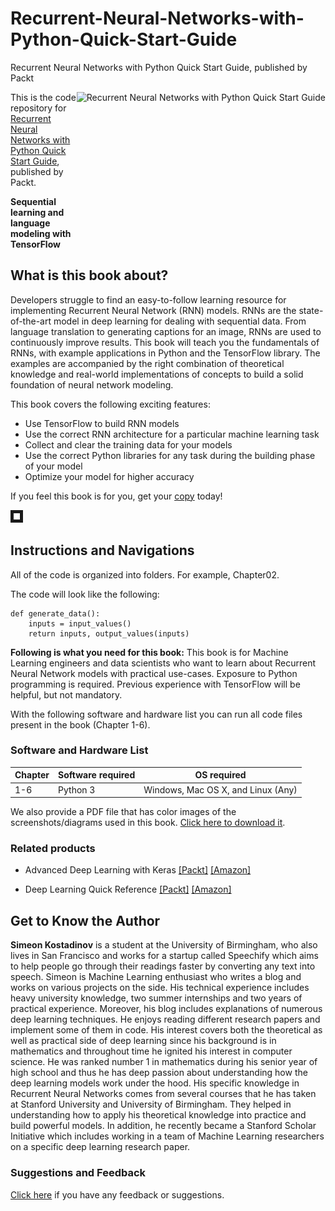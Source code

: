 # Recurrent-Neural-Networks-with-Python-Quick-Start-Guide
Recurrent Neural Networks with Python Quick Start Guide, published by Packt

<a href="https://www.packtpub.com/big-data-and-business-intelligence/recurrent-neural-networks-python-quick-start-guide?utm_source=github&utm_medium=repository&utm_campaign=9781789132335"><img src="https://www.packtpub.com/sites/default/files/9781789132335_cover.png" alt="Recurrent Neural Networks with Python Quick Start Guide" height="256px" align="right"></a>

This is the code repository for [Recurrent Neural Networks with Python Quick Start Guide](https://www.packtpub.com/big-data-and-business-intelligence/recurrent-neural-networks-python-quick-start-guide?utm_source=github&utm_medium=repository&utm_campaign=9781789132335), published by Packt.

**Sequential learning and language modeling with TensorFlow**

## What is this book about?
Developers struggle to find an easy-to-follow learning resource for implementing Recurrent Neural Network (RNN) models. RNNs are the state-of-the-art model in deep learning for dealing with sequential data. From language translation to generating captions for an image, RNNs are used to continuously improve results. This book will teach you the fundamentals of RNNs, with example applications in Python and the TensorFlow library. The examples are accompanied by the right combination of theoretical knowledge and real-world implementations of concepts to build a solid foundation of neural network modeling.

This book covers the following exciting features:
* Use TensorFlow to build RNN models
* Use the correct RNN architecture for a particular machine learning task
* Collect and clear the training data for your models
* Use the correct Python libraries for any task during the building phase of your model
* Optimize your model for higher accuracy

If you feel this book is for you, get your [copy](https://www.amazon.com/dp/1789132339) today!

<a href="https://www.packtpub.com/?utm_source=github&utm_medium=banner&utm_campaign=GitHubBanner"><img src="https://raw.githubusercontent.com/PacktPublishing/GitHub/master/GitHub.png" 
alt="https://www.packtpub.com/" border="5" /></a>


## Instructions and Navigations
All of the code is organized into folders. For example, Chapter02.

The code will look like the following:
```
def generate_data():
    inputs = input_values()
    return inputs, output_values(inputs)
```

**Following is what you need for this book:**
This book is for Machine Learning engineers and data scientists who want to learn about Recurrent Neural Network models with practical use-cases. Exposure to Python programming is required. Previous experience with TensorFlow will be helpful, but not mandatory.

With the following software and hardware list you can run all code files present in the book (Chapter 1-6).

### Software and Hardware List

| Chapter  | Software required                   | OS required                        |
| -------- | ------------------------------------| -----------------------------------|
| 1-6      | Python 3                            | Windows, Mac OS X, and Linux (Any) |


We also provide a PDF file that has color images of the screenshots/diagrams used in this book. [Click here to download it](https://www.packtpub.com/sites/default/files/downloads/9781789132335_ColorImages.pdf).


### Related products
* Advanced Deep Learning with Keras [[Packt]](https://www.packtpub.com/big-data-and-business-intelligence/advanced-deep-learning-keras) [[Amazon]](https://www.amazon.com/dp/1788629418)

* Deep Learning Quick Reference [[Packt]](https://www.packtpub.com/big-data-and-business-intelligence/deep-learning-quick-reference) [[Amazon]](https://www.amazon.com/dp/1788837991)

## Get to Know the Author
**Simeon Kostadinov**
is a student at the University of Birmingham, who also lives in San Francisco and works for a startup called Speechify which aims to help people go through their readings faster by converting any text into speech. Simeon is Machine Learning enthusiast who writes a blog and works on various projects on the side. His technical experience includes heavy university knowledge, two summer internships and two years of practical experience. Moreover, his blog includes explanations of numerous deep learning techniques. He enjoys reading different research papers and implement some of them in code. His interest covers both the theoretical as well as practical side of deep learning since his background is in mathematics and throughout time he ignited his interest in computer science. He was ranked number 1 in mathematics during his senior year of high school and thus he has deep passion about understanding how the deep learning models work under the hood. His specific knowledge in Recurrent Neural Networks comes from several courses that he has taken at Stanford University and University of Birmingham. They helped in understanding how to apply his theoretical knowledge into practice and build powerful models. In addition, he recently became a Stanford Scholar Initiative which includes working in a team of Machine Learning researchers on a specific deep learning research paper.


### Suggestions and Feedback
[Click here](https://docs.google.com/forms/d/e/1FAIpQLSdy7dATC6QmEL81FIUuymZ0Wy9vH1jHkvpY57OiMeKGqib_Ow/viewform) if you have any feedback or suggestions.
